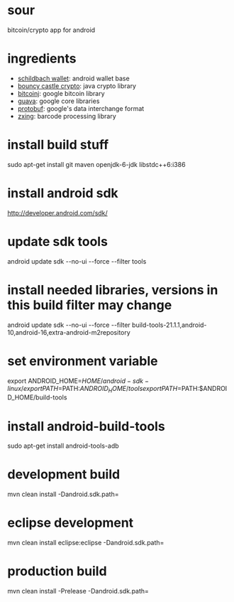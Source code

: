 # sour
bitcoin/crypto app for android

# ingredients
- [schildbach wallet]: android wallet base
- [bouncy castle crypto]: java crypto library
- [bitcoinj]: google bitcoin library
- [guava]: google core libraries
- [protobuf]: google's data interchange format
- [zxing]: barcode processing library

[schildbach wallet]:https://github.com/schildbach/bitcoin-wallet
[bouncy castle crypto]:https://github.com/bcgit/bc-java
[bitcoinj]:https://github.com/bitcoinj/bitcoinj
[guava]:https://github.com/google/guava
[protobuf]:https://github.com/google/protobuf
[zxing]:https://github.com/zxing/zxing
# install build stuff
sudo apt-get install git maven openjdk-6-jdk libstdc++6:i386

# install android sdk
http://developer.android.com/sdk/

# update sdk tools
android update sdk --no-ui --force --filter tools

# install needed libraries, versions in this build filter may change
android update sdk --no-ui --force --filter build-tools-21.1.1,android-10,android-16,extra-android-m2repository

# set environment variable
export ANDROID_HOME=$HOME/android-sdk-linux/
export PATH=$PATH:$ANDROID_HOME/tools
export PATH=$PATH:$ANDROID_HOME/build-tools

# install android-build-tools
sudo apt-get install android-tools-adb

# development build
mvn clean install -Dandroid.sdk.path=<path to your android sdk>
# eclipse development
mvn clean install eclipse:eclipse -Dandroid.sdk.path=<path to your android sdk>

# production build
mvn clean install -Prelease -Dandroid.sdk.path=<path to your android sdk>

